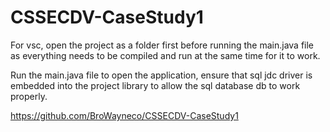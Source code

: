 # CSSECDV-CaseStudy1

For vsc, open the project as a folder first before running the main.java file as everything needs to be compiled and run at the same time for it to work.

Run the main.java file to open the application, ensure that sql jdc driver is embedded into the project library to allow the sql database db to work properly.

https://github.com/BroWayneco/CSSECDV-CaseStudy1
